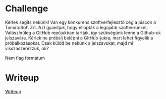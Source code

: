 # Challenge

Kérlek segíts nekünk! Van egy konkurens szoftverfejlesztő cég a piacon a TomatoSoft Zrt. Azt gyanítjuk, hogy ellopták a legújabb szoftverünket. Valószínűleg a GitHub repójukban tartják, így szükségünk lenne a Github-uk jelszavára. Kérlek ne próbálj belépni a GitHub-jukra, mert lehet figyelik a próbálkozásokat. Csak küldd be nekünk a jelszavukat, majd mi visszaszerezzük, ok?

Nem flag formátum

# Writeup

[Writeup](WRITEUP.md)
